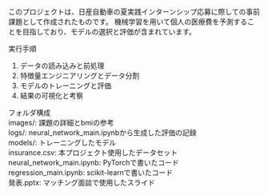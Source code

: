 このプロジェクトは、日産自動車の夏実践インターンシップ応募に際しての事前課題として作成されたものです。
機械学習を用いて個人の医療費を予測することを目指しており、モデルの選択と評価が含まれています。

実行手順
1. データの読み込みと前処理
2. 特徴量エンジニアリングとデータ分割
3. モデルのトレーニングと評価
4. 結果の可視化と考察
   
フォルダ構成  
  images/: 課題の詳細とbmiの参考  
  logs/: neural_network_main.ipynbから生成した評価の記録  
  models/: トレーニングしたモデル  
  insurance.csv: 本プロジェクト使用したデータセット  
  neural_network_main.ipynb: PyTorchで書いたコード  
  regression_main.ipynb: scikit-learnで書いたコード  
  発表.pptx: マッチング面談で使用したスライド  
